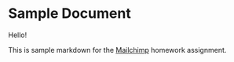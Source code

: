 # Sample Document

Hello!

This is sample markdown for the [Mailchimp](https://www.mailchimp.com) homework assignment.